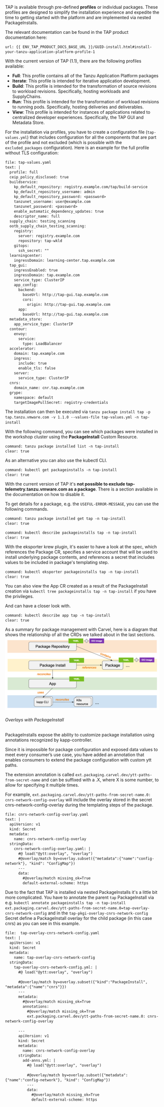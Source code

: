TAP is available through pre-defined **profiles** or individual packages. These profiles are designed to simplify the installation experience and expedite the time to getting started with the platform and are implemented via nested PackageInstalls.

The relevant documentation can be found in the TAP product documentation here:
```dashboard:open-url
url: {{ ENV_TAP_PRODUCT_DOCS_BASE_URL }}/GUID-install.html#install-your-tanzu-application-platform-profile-1
```

With the current version of TAP (1.1), there are the following profiles available:
- **Full**: This profile contains all of the Tanzu Application Platform packages 
- **Iterate**: This profile is intended for iterative application development.
- **Build**: This profile is intended for the transformation of source revisions to workload revisions. Specifically, hosting workloads and SupplyChains.
- **Run**: This profile is intended for the transformation of workload revisions to running pods. Specifically, hosting deliveries and deliverables.
- **View**: This profile is intended for instances of applications related to centralized developer experiences. Specifically, the TAP GUI and Metadata Store.

For the installation via profiles, you have to create a configuration file (`tap-values.yml`) that includes configuration for all the components that are part of the profile and not excluded (which is possible with the `excluded_packages` configuration).
Here is an example for the full profile without TLS configuration:
```editor:append-lines-to-file
file: tap-values.yaml
text: |
  profile: full
  ceip_policy_disclosed: true
  buildservice:
    kp_default_repository: registry.example.com/tap/build-service
    kp_default_repository_username: admin
    kp_default_repository_password: <password>
    tanzunet_username: user@example.com
    tanzunet_password: <password>
    enable_automatic_dependency_updates: true
    descriptor_name: full
  supply_chain: testing_scanning
  ootb_supply_chain_testing_scanning:
    registry:
      server: registry.example.com
      repository: tap-wkld
    gitops:
      ssh_secret: ""
  learningcenter:
    ingressDomain: learning-center.tap.example.com
  tap_gui:
    ingressEnabled: true
    ingressDomain: tap.example.com
    service_type: ClusterIP
    app_config:
      backend:
        baseUrl: http://tap-gui.tap.example.com
        cors:
          origin: http://tap-gui.tap.example.com
      app:
        baseUrl: http://tap-gui.tap.example.com
  metadata_store:
    app_service_type: ClusterIP
  contour:
    envoy:
      service:
        type: LoadBalancer
  accelerator:
    domain: tap.example.com
    ingress:
      include: true
      enable_tls: false
    server:
      service_type: ClusterIP
  cnrs:
    domain_name: cnr.tap.example.com
  grype:
    namespace: default
    targetImagePullSecret: registry-credentials
```

The installation can then be executed via
`tanzu package install tap -p tap.tanzu.vmware.com -v 1.1.0 --values-file tap-values.yml -n tap-install`

With the following command, you can see which packages were installed in the workshop cluster using the **PackageInstall** Custom Resource.
```terminal:execute
command: tanzu package installed list -n tap-install
clear: true
```
As an alternative you can also use the kubectl CLI. 
```terminal:execute
command: kubectl get packageinstalls -n tap-install
clear: true
```

With the current version of TAP it's **not possible to exclude tap-telemetry.tanzu.vmware.com as a package**. There is a section available in the documentation on how to disable it.

To get details for a package, e.g. the `USEFUL-ERROR-MESSAGE`, you can use the following commands.
```terminal:execute
command: tanzu package installed get tap -n tap-install
clear: true
```
```terminal:execute
command: kubectl describe packageinstalls tap -n tap-install
clear: true
```
With the eksporter krew plugin, it's easier to have a look at the spec, which references the Package CR, specifies a service account that will be used to install underlying package contents, and references a secret that includes values to be included in package's templating step.
```terminal:execute
command: kubectl eksporter packageinstalls tap -n tap-install
clear: true
```

You can also view the App CR created as a result of the PackageInstall creation via `kubectl tree packageinstalls tap -n tap-install` if you have the privileges.

And can have a closer look with.
```terminal:execute
command: kubectl describe app tap -n tap-install
clear: true
```

As a summary for package management with Carvel, here is a diagram that shows the relationship of all the CRDs we talked about in the last sections.
![Carvel Package Management](../images/carvel.png)

###### Overlays with PackageInstall
PackageInstalls expose the ability to customize package installation using annotations recognized by kapp-controller.

Since it is impossible for package configuration and exposed data values to meet every consumer’s use case, you have added an annotation that enables consumers to extend the package configuration with custom ytt paths.

The extension annotation is called `ext.packaging.carvel.dev/ytt-paths-from-secret-name` and can be suffixed with a .X, where X is some number, to allow for specifying it multiple times.

For example, `ext.packaging.carvel.dev/ytt-paths-from-secret-name.0: cnrs-network-config-overlay` will include the overlay stored in the secret cnrs-network-config-overlay during the templating steps of the package. 

```editor:append-lines-to-file
file: cnrs-network-config-overlay.yaml
text: |
  apiVersion: v1
  kind: Secret
  metadata:
    name: cnrs-network-config-overlay
  stringData:
    cnrs-network-config-overlay.yaml: |
      #@ load("@ytt:overlay", "overlay")
      #@overlay/match by=overlay.subset({"metadata":{"name":"config-network"}, "kind": "ConfigMap"})
      ---
      data:
        #@overlay/match missing_ok=True
        default-external-scheme: https 
```

Due to the fact that TAP is installed via nested PackageInstalls it's a little bit more complicated. You have to annotate the parent `tap` PackageInstall via e.g. `kubectl annotate packageinstalls tap -n tap-install ext.packaging.carvel.dev/ytt-paths-from-secret-name.0=tap-overlay-cnrs-network-config` and in the `tap-pkgi-overlay-cnrs-network-config` Secret define a PackageInstall overlay for the child package (in this case cnrs) as you can see in this example.
```editor:append-lines-to-file
file:  tap-overlay-cnrs-network-config.yaml
text: |
  apiVersion: v1
  kind: Secret
  metadata:
    name: tap-overlay-cnrs-network-config
  stringData:
    tap-overlay-cnrs-network-config.yml: |
      #@ load("@ytt:overlay", "overlay")

      #@overlay/match by=overlay.subset({"kind":"PackageInstall", "metadata":{"name":"cnrs"}})
      ---
      metadata:
        #@overlay/match missing_ok=True
        annotations:
          #@overlay/match missing_ok=True
          ext.packaging.carvel.dev/ytt-paths-from-secret-name.0: cnrs-network-config-overlay

      ---
      apiVersion: v1
      kind: Secret
      metadata:
        name: cnrs-network-config-overlay
      stringData:
        add-anns.yml: |
          #@ load("@ytt:overlay", "overlay")

          #@overlay/match by=overlay.subset({"metadata":{"name":"config-network"}, "kind": "ConfigMap"})
          ---
          data:
            #@overlay/match missing_ok=True
            default-external-scheme: https
```